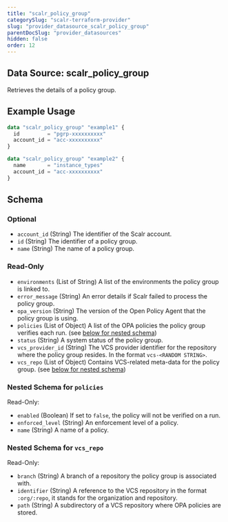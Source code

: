 ```yaml
---
title: "scalr_policy_group"
categorySlug: "scalr-terraform-provider"
slug: "provider_datasource_scalr_policy_group"
parentDocSlug: "provider_datasources"
hidden: false
order: 12
---
```

## Data Source: scalr_policy_group

Retrieves the details of a policy group.

## Example Usage

```terraform
data "scalr_policy_group" "example1" {
  id         = "pgrp-xxxxxxxxxx"
  account_id = "acc-xxxxxxxxxx"
}

data "scalr_policy_group" "example2" {
  name       = "instance_types"
  account_id = "acc-xxxxxxxxxx"
}
```

<!-- Manually filling the schema here because of https://github.com/hashicorp/terraform-plugin-docs/issues/28 -->
## Schema

### Optional

- `account_id` (String) The identifier of the Scalr account.
- `id` (String) The identifier of a policy group.
- `name` (String) The name of a policy group.

### Read-Only

- `environments` (List of String) A list of the environments the policy group is linked to.
- `error_message` (String) An error details if Scalr failed to process the policy group.
- `opa_version` (String) The version of the Open Policy Agent that the policy group is using.
- `policies` (List of Object) A list of the OPA policies the policy group verifies each run. (see [below for nested schema](#nestedatt--policies))
- `status` (String) A system status of the policy group.
- `vcs_provider_id` (String) The VCS provider identifier for the repository where the policy group resides. In the format `vcs-<RANDOM STRING>`.
- `vcs_repo` (List of Object) Contains VCS-related meta-data for the policy group. (see [below for nested schema](#nestedatt--vcs_repo))

<a id="nestedatt--policies"></a>
### Nested Schema for `policies`

Read-Only:

- `enabled` (Boolean) If set to `false`, the policy will not be verified on a run.
- `enforced_level` (String) An enforcement level of a policy.
- `name` (String) A name of a policy.


<a id="nestedatt--vcs_repo"></a>
### Nested Schema for `vcs_repo`

Read-Only:

- `branch` (String) A branch of a repository the policy group is associated with.
- `identifier` (String) A reference to the VCS repository in the format `:org/:repo`, it stands for the organization and repository.
- `path` (String) A subdirectory of a VCS repository where OPA policies are stored.
